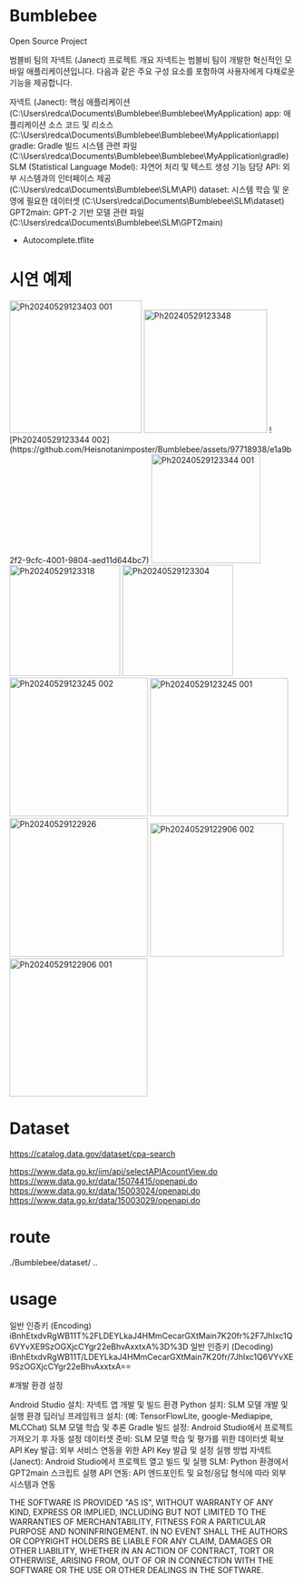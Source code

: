 # Bumblebee
Open Source Project

범블비 팀의 자넥트 (Janect) 프로젝트
개요
자넥트는 범블비 팀이 개발한 혁신적인 모바일 애플리케이션입니다. 다음과 같은 주요 구성 요소를 포함하여 사용자에게 다채로운 기능을 제공합니다.

자넥트 (Janect): 핵심 애플리케이션 (C:\Users\redca\Documents\Bumblebee\Bumblebee\MyApplication)
app: 애플리케이션 소스 코드 및 리소스 (C:\Users\redca\Documents\Bumblebee\Bumblebee\MyApplication\app)
gradle: Gradle 빌드 시스템 관련 파일 (C:\Users\redca\Documents\Bumblebee\Bumblebee\MyApplication\gradle)
SLM (Statistical Language Model): 자연어 처리 및 텍스트 생성 기능 담당
API: 외부 시스템과의 인터페이스 제공 (C:\Users\redca\Documents\Bumblebee\SLM\API)
dataset: 시스템 학습 및 운영에 필요한 데이터셋 (C:\Users\redca\Documents\Bumblebee\SLM\dataset)
GPT2main: GPT-2 기반 모델 관련 파일 (C:\Users\redca\Documents\Bumblebee\SLM\GPT2main)
+ Autocomplete.tflite


# 시연 예제

<img width="233" alt="Ph20240529123403 001" src="https://github.com/Heisnotanimposter/Bumblebee/assets/97718938/4c8f5168-23c9-4226-af8e-d8a09bee5aae">
<img width="217" alt="Ph20240529123348" src="https://github.com/Heisnotanimposter/Bumblebee/assets/97718938/314a2d99-531e-4271-aa52-031e86cf7006">
![Ph20240529123344 002](https://github.com/Heisnotanimposter/Bumblebee/assets/97718938/e1a9b2f2-9cfc-4001-9804-aed11d644bc7)
<img width="192" alt="Ph20240529123344 001" src="https://github.com/Heisnotanimposter/Bumblebee/assets/97718938/8d7b2d6b-2d57-40a5-a0fa-f1440df50b6a">
<img width="195" alt="Ph20240529123318" src="https://github.com/Heisnotanimposter/Bumblebee/assets/97718938/f494a781-b47b-4a08-8e59-244112dc4bb5">
<img width="195" alt="Ph20240529123304" src="https://github.com/Heisnotanimposter/Bumblebee/assets/97718938/89948236-8b17-43d5-90dd-bf6b5ba8797c">
<img width="244" alt="Ph20240529123245 002" src="https://github.com/Heisnotanimposter/Bumblebee/assets/97718938/c2c60f4c-c0f7-4a7a-b7c5-ad2fa433ecdd">
<img width="243" alt="Ph20240529123245 001" src="https://github.com/Heisnotanimposter/Bumblebee/assets/97718938/5518fa49-ee95-4bb7-bfe7-2c56694bcd09">
<img width="244" alt="Ph20240529122926" src="https://github.com/Heisnotanimposter/Bumblebee/assets/97718938/354b5db7-85cf-4c4a-b2af-79eb198b9618">
<img width="235" alt="Ph20240529122906 002" src="https://github.com/Heisnotanimposter/Bumblebee/assets/97718938/5041fbfd-97be-4f0d-8a58-be4d27530748">
<img width="243" alt="Ph20240529122906 001" src="https://github.com/Heisnotanimposter/Bumblebee/assets/97718938/019c0af6-04d5-4944-8347-b92ef9349ed5">


# Dataset
https://catalog.data.gov/dataset/cpa-search

https://www.data.go.kr/iim/api/selectAPIAcountView.do <br>
https://www.data.go.kr/data/15074415/openapi.do<br>
https://www.data.go.kr/data/15003024/openapi.do<br>
https://www.data.go.kr/data/15003029/openapi.do<br>


# route
./Bumblebee/dataset/ ..

# usage

일반 인증키
(Encoding)	
iBnhEtxdvRgWB11T%2FLDEYLkaJ4HMmCecarGXtMain7K20fr%2F7JhIxc1Q6VYvXE9SzOGXjcCYgr22eBhvAxxtxA%3D%3D
일반 인증키
(Decoding)	
iBnhEtxdvRgWB11T/LDEYLkaJ4HMmCecarGXtMain7K20fr/7JhIxc1Q6VYvXE9SzOGXjcCYgr22eBhvAxxtxA==





#개발 환경 설정

Android Studio 설치: 자넥트 앱 개발 및 빌드 환경
Python 설치: SLM 모델 개발 및 실행 환경
딥러닝 프레임워크 설치: (예: TensorFlowLite, google-Mediapipe, MLCChat) SLM 모델 학습 및 추론
Gradle 빌드 설정: Android Studio에서 프로젝트 가져오기 후 자동 설정
데이터셋 준비: SLM 모델 학습 및 평가를 위한 데이터셋 확보
API Key 발급: 외부 서비스 연동을 위한 API Key 발급 및 설정
실행 방법
자넥트 (Janect): Android Studio에서 프로젝트 열고 빌드 및 실행
SLM: Python 환경에서 GPT2main 스크립트 실행
API 연동: API 엔드포인트 및 요청/응답 형식에 따라 외부 시스템과 연동


THE SOFTWARE IS PROVIDED "AS IS", WITHOUT WARRANTY OF ANY KIND, EXPRESS OR
IMPLIED, INCLUDING BUT NOT LIMITED TO THE WARRANTIES OF MERCHANTABILITY,
FITNESS FOR A PARTICULAR PURPOSE AND NONINFRINGEMENT. IN NO EVENT SHALL THE
AUTHORS OR COPYRIGHT HOLDERS BE LIABLE FOR ANY CLAIM, DAMAGES OR OTHER
LIABILITY, WHETHER IN AN ACTION OF CONTRACT, TORT OR OTHERWISE, ARISING FROM,
OUT OF OR IN CONNECTION WITH THE SOFTWARE OR THE USE OR OTHER DEALINGS IN THE
SOFTWARE.
